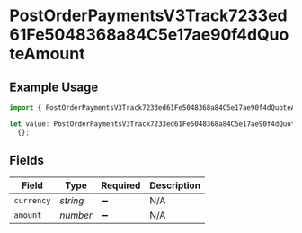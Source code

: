# PostOrderPaymentsV3Track7233ed61Fe5048368a84C5e17ae90f4dQuoteAmount

## Example Usage

```typescript
import { PostOrderPaymentsV3Track7233ed61Fe5048368a84C5e17ae90f4dQuoteAmount } from "@dhaba/safepay-ts/models/operations";

let value: PostOrderPaymentsV3Track7233ed61Fe5048368a84C5e17ae90f4dQuoteAmount =
  {};
```

## Fields

| Field              | Type               | Required           | Description        |
| ------------------ | ------------------ | ------------------ | ------------------ |
| `currency`         | *string*           | :heavy_minus_sign: | N/A                |
| `amount`           | *number*           | :heavy_minus_sign: | N/A                |